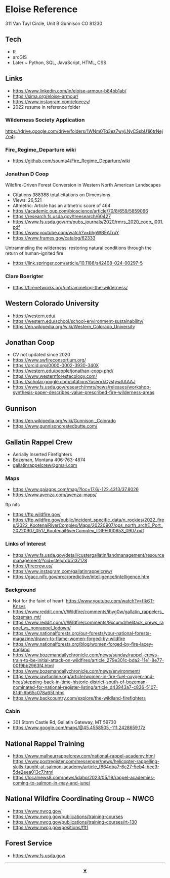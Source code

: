 # Eloise Reference

311 Van Tuyl Circle, Unit B
Gunnison CO 81230

## Tech

* R
* arcGIS
* Later ~ Python, SQL, JavaScript, HTML, CSS

## Links

* https://www.linkedin.com/in/eloise-armour-b84bb1ab/
* https://sjma.org/eloise-armour/
* https://www.instagram.com/eloeezy/
* 2022 resume in reference folder

### Wilderness Society Application

https://drive.google.com/drive/folders/1WNm0Tq3ez7wyLNyCSsbU1i6trNejZe4j

### Fire_Regime_Departure wiki

* https://github.com/souma4/Fire_Regime_Departure/wiki

### Jonathan D Coop

Wildfire-Driven Forest Conversion in Western North American Landscapes

* Citations 388388 total citations on Dimensions.
* Views: 26,521
* Altmetric: Article has an altmetric score of 464
* https://academic.oup.com/bioscience/article/70/8/659/5859066
* https://research.fs.usda.gov/treesearch/60427
* https://www.fs.usda.gov/rm/pubs_journals/2020/rmrs_2020_coop_j001.pdf
* https://www.youtube.com/watch?v=bhgWBEATruY
* https://www.frames.gov/catalog/62333

Untrammeling the wilderness: restoring natural conditions through the return of human-ignited fire

* https://link.springer.com/article/10.1186/s42408-024-00297-5

### Clare Boerigter

* https://firenetworks.org/untrammeling-the-wilderness/

## Western Colorado University

* https://western.edu/
* https://western.edu/school/school-environment-sustainability/
* https://en.wikipedia.org/wiki/Western_Colorado_University

## Jonathan Coop

* CV not updated since 2020
* https://www.swfireconsortium.org/
* https://orcid.org/0000-0002-3930-340X
* https://western.edu/people/jonathan-coop-phd/
* https://www.westernforestecology.com/
* https://scholar.google.com/citations?user=kCystywAAAAJ
* https://www.fs.usda.gov/research/rmrs/news/releases/workshop-synthesis-paper-describes-value-prescribed-fire-wilderness-areas

## Gunnison

* https://en.wikipedia.org/wiki/Gunnison,_Colorado
* https://www.gunnisoncrestedbutte.com/


## Gallatin Rappel Crew

* Aerially Inserted Firefighters
* Bozeman, Montana 406-763-4874
* gallatinrappelcrew@gmail.com

### Maps

* https://www.gaiagps.com/map/?loc=17.6/-122.4313/37.8026
* https://www.avenza.com/avenza-maps/

ftp nifc

* https://ftp.wildfire.gov/
* https://ftp.wildfire.gov/public/incident_specific_data/n_rockies/2022_fires/2022_KootenaiRiverComplex/Maps/20220907/ops_north_archE_Port_20220907_0517_KootenaiRiverComplex_IDIPF000653_0907.pdf


### Links of Interest


* https://www.fs.usda.gov/detail/custergallatin/landmanagement/resourcemanagement/?cid=stelprdb5137178
* https://firecrew.us/
* https://www.instagram.com/gallatinrappelcrew/
* https://gacc.nifc.gov/nrcc/predictive/intelligence/intelligence.htm


### Background

* Not for the faint of heart: https://www.youtube.com/watch?v=fIk6T-Knsvs
* https://www.reddit.com/r/Wildfire/comments/ihyg0w/gallatin_rappelers_bozeman_mt/
* https://www.reddit.com/r/Wildfire/comments/9xcumd/helitack_crews_rappel_vs_nonrappel_lodown/
* https://www.nationalforests.org/our-forests/your-national-forests-magazine/drawn-to-flame-women-forged-by-wildfire
* https://www.nationalforests.org/blog/women-forged-by-fire-lacey-england
* https://www.bozemandailychronicle.com/news/sunday/rappel-crews-train-to-be-initial-attack-on-wildfires/article_279e301c-bda2-11e1-8e77-0019bb2963f4.html
* https://www.bozemandailychronicle.com/news/environment/
* https://www.iawfonline.org/article/women-in-fire-fuel-oxygen-and-heat/stepping-back-in-time-historic-district-south-of-bozeman-nominated-for-national-register-listing/article_d43943a7-c836-5107-81df-9b65c078a65f.html
* https://www.backcountry.com/explore/the-wildland-firefighters


### Cabin

* 301 Storm Castle Rd, Gallatin Gateway, MT 59730
* https://www.google.com/maps/@45.4558505,-111.2428659,17z


## National Rappel Training

* https://www.malheurrappelcrew.com/national-rappel-academy.html
https://www.postregister.com/messenger/news/helicopter-rappelling-skills-taught-at-salmon-academy/article_f864dba7-6c27-5eb4-bee3-5de2eea013c7.html
* https://localnews8.com/news/idaho/2023/05/19/rappel-academies-coming-to-salmon-in-may-and-june/


## National Wildfire Coordinating Group ~ NWCG

* https://www.nwcg.gov/
* https://www.nwcg.gov/publications/training-courses
* https://www.nwcg.gov/publications/training-courses/rt-130
* https://www.nwcg.gov/positions/fft1


## Forest Service

* https://www.fs.usda.gov/


***

<center title="Hello! Click me to go up to the top" ><a class=aDingbat href=javascript:window.scrollTo(0,0);> ❦ </a></center>
